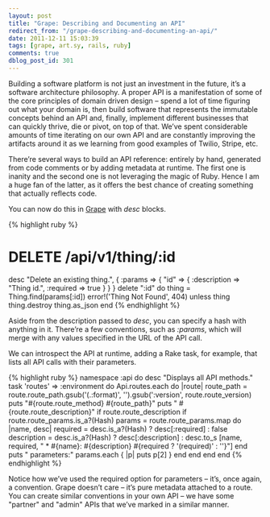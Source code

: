 ```yaml
---
layout: post
title: "Grape: Describing and Documenting an API"
redirect_from: "/grape-describing-and-documenting-an-api/"
date: 2011-12-11 15:03:39
tags: [grape, art.sy, rails, ruby]
comments: true
dblog_post_id: 301
---
```

Building a software platform is not just an investment in the future, it’s a software architecture philosophy. A proper API is a manifestation of some of the core principles of domain driven design – spend a lot of time figuring out what your domain is, then build software that represents the immutable concepts behind an API and, finally, implement different businesses that can quickly thrive, die or pivot, on top of that. We’ve spent considerable amounts of time iterating on our own API and are constantly improving the artifacts around it as we learning from good examples of Twilio, Stripe, etc.

There’re several ways to build an API reference: entirely by hand, generated from code comments or by adding metadata at runtime. The first one is inanity and the second one is not leveraging the magic of Ruby. Hence I am a huge fan of the latter, as it offers the best chance of creating something that actually reflects code.

You can now do this in [Grape](https://github.com/ruby-grape/grape) with _desc_ blocks.

{% highlight ruby %}
# DELETE /api/v1/thing/:id
desc "Delete an existing thing.", {
  :params => {
    "id" => { :description => "Thing id.", :required => true }
  }
}
delete ":id" do
  thing = Thing.find(params[:id])
  error!('Thing Not Found', 404) unless thing
  thing.destroy
  thing.as_json
end
{% endhighlight %}

Aside from the description passed to _desc_, you can specify a hash with anything in it. There’re a few conventions, such as _:params_, which will merge with any values specified in the URL of the API call.

We can introspect the API at runtime, adding a Rake task, for example, that lists all API calls with their parameters.

{% highlight ruby %}
namespace :api do
  desc "Displays all API methods."
  task 'routes' => :environment do
    Api.routes.each do |route|
      route_path = route.route_path.gsub('(.:format)', '').gsub(':version', route.route_version)
      puts "#{route.route_method} #{route_path}"
      puts " #{route.route_description}" if route.route_description
      if route.route_params.is_a?(Hash)
        params = route.route_params.map do |name, desc|
          required = desc.is_a?(Hash) ? desc[:required] : false
          description = desc.is_a?(Hash) ? desc[:description] : desc.to_s
          [name, required, "   * #{name}: #{description} #{required ? '(required)' : ''}"]
        end
        puts "  parameters:"
        params.each { |p| puts p[2] }
      end
    end
  end
end
{% endhighlight %}

Notice how we’ve used the required option for parameters – it’s, once again, a convention. Grape doesn’t care – it’s pure metadata attached to a route. You can create similar conventions in your own API – we have some "partner" and "admin" APIs that we’ve marked in a similar manner.

